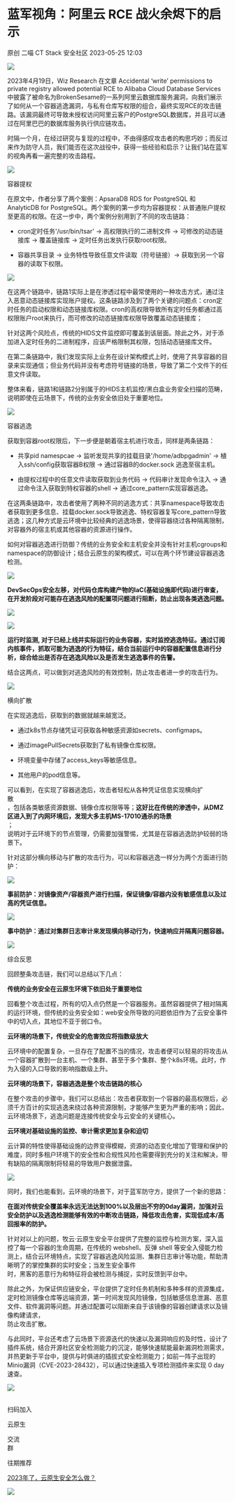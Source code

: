 #  蓝军视角：阿里云 RCE 战火余烬下的启示   
原创 二喵  CT Stack 安全社区   2023-05-25 12:03  
  
![](https://mmbiz.qpic.cn/mmbiz_png/RP8ycTwyatydtUlOzAzF2nUp535jQKqTHy9BkrKUY7oHGxBIPiawiaNooUMq6YicOicmbgFHAlWNTIDA7b4lUt5VxA/640?wx_fmt=png "")  
  
2023年4月19日，Wiz Research 在文章 Accidental ‘write’ permissions to private registry allowed potential RCE to Alibaba Cloud Database Services 中披露了被命名为BrokenSesame的一系列阿里云数据库服务漏洞，向我们展示了如何从一个容器逃逸漏洞，与私有仓库写权限的组合，最终实现RCE的攻击链路。该漏洞最终可导致未授权访问阿里云客户的PostgreSQL数据库，并且可以通过在阿里巴巴的数据库服务执行供应链攻击。  
  
  
时隔一个月，在经过研究与复现的过程中，不由得感叹攻击者的构思巧妙；而反过来作为防守人员，我们能否在这次战役中，获得一些经验和启示？让我们站在蓝军的视角再看一遍完整的攻击路程。  
  
![](https://mmbiz.qpic.cn/mmbiz_png/C8aRk9KhCd608n0CpNboyPDpLn3algzpO1uGAcUZfBqKC5icwQWkIottKac5nW8bZ0WKRaksbmTrBgdRmcSLpUg/640?wx_fmt=png "")  
  
容器提权  
  
  
  
在原文中，作者分享了两个案例：ApsaraDB RDS for PostgreSQL 和 AnalyticDB for PostgreSQL。两个案例的第一步均为容器提权：从普通账户提权至更高的权限。在这一步中，两个案例分别用到了不同的攻击链路：  
- cron定时任务'/usr/bin/tsar' -> 高权限执行的二进制文件 -> 可修改的动态链接库 -> 覆盖链接库 -> 定时任务出发执行获取root权限。  
  
- 容器共享目录 -> 业务特性导致任意文件读取（符号链接）-> 获取到另一个容器的读取下权限。  
  
![](https://mmbiz.qpic.cn/mmbiz_png/xLk5PwibzMpS1WJ7seqYaJuRuPuIYXicCGbQpFGdF0kA4icYCuc01fHf2fhP5iawB8um1vqAIict5DgRel7HVxs0tlQ/640?wx_fmt=png "")  
  
在这两个链路中，链路1实际上是在渗透过程中最常使用的一种攻击方式，通过注入恶意动态链接库实现账户提权。这条链路涉及到了两个关键的问题点：cron定时任务的启动权限和动态链接库权限。cron的高权限导致所有定时任务都通过高权限账户root来执行，而可修改的动态链接库权限导致覆盖动态链接库；  
  
  
  
针对这两个风险点，传统的HIDS文件监控即可覆盖到该层面。除此之外，对于添加进入定时任务的二进制程序，应该严格限制其权限，包括动态链接库文件。  
  
在第二条链路中，我们发现实际上业务在设计架构模式上时，使用了共享容器的目录来实现通信；但业务代码并没有考虑符号链接的场景，导致了第二个文件下的任意文件读取。  
  
整体来看，链路1和链路2分别属于的HIDS主机监控/黑白盒业务安全扫描的范畴，说明即使在云场景下，传统的业务安全依旧处于重要地位。  
  
![](https://mmbiz.qpic.cn/mmbiz_png/C8aRk9KhCd608n0CpNboyPDpLn3algzpO1uGAcUZfBqKC5icwQWkIottKac5nW8bZ0WKRaksbmTrBgdRmcSLpUg/640?wx_fmt=png "")  
  
容器逃逸  
  
  
获取到容器root权限后，下一步便是朝着宿主机进行攻击，同样是两条链路：  
- 共享pid namespcae -> 监听发现共享的挂载目录'/home/adbpgadmin' -> 植入ssh/config获取容器B权限 -> 通过容器B的docker.sock 逃逸至宿主机。  
  
- 由提权过程中的任意文件读取获取到业务代码 -> 代码审计发现命令注入 -> 通过命令注入获取到特权容器的shell -> 通过core_pattern实现容器逃逸。  
  
在这两条链路中，攻击者使用了两种不同的逃逸方式：共享namespace导致攻击者获取到更多信息、挂载docker.sock导致逃逸、特权容器复写core_pattern导致逃逸；这几种方式是云环境中比较经典的逃逸场景，使得容器绕过各种隔离限制，对容器外的宿主机或其他容器的资源进行操作。  
  
如何对容器逃逸进行防御？传统的业务安全和主机安全并没有针对主机cgroups和namespace的防御设计；结合云原生的架构模式，可以在两个环节建设容器逃逸检测。  
  
![](https://mmbiz.qpic.cn/mmbiz_png/xLk5PwibzMpS1WJ7seqYaJuRuPuIYXicCGEsay2k7BQYQU7HE4ZqJ9GzhJM29qdfaciaArwnvKwfkLqp6Bz2nTDeQ/640?wx_fmt=png "")  
  
**DevSecOps安全左移，对代码仓库构建产物的IaC(基础设施即代码)进行审查，在开发阶段对可能存在逃逸风险的配置项问题进行阻断，防止出现各类逃逸问题。**  
  
  
![](https://mmbiz.qpic.cn/mmbiz_png/xLk5PwibzMpS1WJ7seqYaJuRuPuIYXicCGIqU1hV7m6EIP14t2UNEUpGFeaVn2QdeerT1CARBsiaeiaQXdicSSE8KFw/640?wx_fmt=png "")  
  
![](https://mmbiz.qpic.cn/mmbiz_png/xLk5PwibzMpS1WJ7seqYaJuRuPuIYXicCGuqjwTsafAibvqsGVTPCP765OLbwLnkvBibZiaYlXKJAicBVicEribuZCVlsQ/640?wx_fmt=png "")  
  
**运行时监测, 对于已经上线并实际运行的业务容器，实时监控逃逸特征。通过订阅内核事件，抓取可能为逃逸的行为特征，结合当前运行中的容器配置信息进行分析，综合给出是否存在逃逸风险以及是否发生逃逸事件的告警。**  
  
  
  
结合这两点，可以做到对逃逸风险的有效控制，防止攻击者进一步的攻击行为。  
  
  
![](https://mmbiz.qpic.cn/mmbiz_png/C8aRk9KhCd608n0CpNboyPDpLn3algzpO1uGAcUZfBqKC5icwQWkIottKac5nW8bZ0WKRaksbmTrBgdRmcSLpUg/640?wx_fmt=png "")  
  
横向扩散  
  
  
  
在实现逃逸后，获取到的数据就越来越宽泛。  
- 通过k8s节点存储凭证可获取各种敏感资源如secrets、configmaps。  
  
- 通过imagePullSecrets获取到了私有镜像仓库权限。  
  
- 环境变量中存储了access_keys等敏感信息。  
  
- 其他用户的pod信息等。  
  
可以看到，在实现了容器逃逸后，攻击者轻松从各种凭证信息实现横向扩  
散  
，包括各类敏感资源数据、镜像仓库权限等等；**这好比在传统的渗透中，从DMZ区进入到了内网环境后，发现大多主机MS-17010通杀的场景**  
；  
说明对于云环境下的节点管理，仍需要加强警惕，尤其是在容器逃逸防护较弱的场景下。  
  
针对这部分横向移动与扩散的攻击行为，可以和容器逃逸一样分为两个方面进行防护：  
  
![](https://mmbiz.qpic.cn/mmbiz_png/xLk5PwibzMpS1WJ7seqYaJuRuPuIYXicCGFgzBh9NweN9fl4xJf70BWO8nicyqkUptC6mcb5nick555VPPjDsaeTdw/640?wx_fmt=png "")  
  
**事前防护：对镜像资产/容器资产进行扫描，保证镜像/容器内没有敏感信息以及过高的凭证信息。**  
  
  
![](https://mmbiz.qpic.cn/mmbiz_png/xLk5PwibzMpS1WJ7seqYaJuRuPuIYXicCGaicSBqss61lIf3ibFv3KP3RKlPB0svibpOlror0kGn9efiaZuyhpV7hpEA/640?wx_fmt=png "")  
  
**事中防护：通过对集群日志审计来发现横向移动行为，快速响应并隔离问题容器。**  
  
  
  
![](https://mmbiz.qpic.cn/mmbiz_png/C8aRk9KhCd608n0CpNboyPDpLn3algzpO1uGAcUZfBqKC5icwQWkIottKac5nW8bZ0WKRaksbmTrBgdRmcSLpUg/640?wx_fmt=png "")  
  
综合反思  
  
  
  
回顾整条攻击链，我们可以总结以下几点：  
  
**传统的业务安全在云原生环境下依旧处于重要地位**  
  
回看整个攻击过程，所有的切入点仍然是一个容器服务。虽然容器提供了相对隔离的运行环境，但传统的业务安全如：web安全所导致的问题依旧作为了云安全事件中的切入点，其地位不亚于弱口令。  
  
**云环境的场景下，传统安全的危害效应将指数级放大**  
  
云环境中的配置复杂，一旦存在了配置不当的情况，攻击者便可以轻易的将攻击从一个容器扩散到一台主机、一个集群、甚至于多个集群、整个k8s环境。此时，作为入侵的入口导致的影响指数级上升。  
  
**云环境的场景下，容器逃逸是整个攻击链路的核心**  
  
在整个攻击的步骤中，我们可以总结出：攻击者获取到一个容器的最高权限后，必须千方百计的实现逃逸来绕过各种资源限制，才能够产生更为严重的影响；因此，云环境场景下，逃逸问题是连接传统安全与云安全的关键核心。  
  
**云环境对基础设施的监控、审计需求更加复杂和迫切**  
  
云计算的特性使得基础设施的边界变得模糊，资源的动态变化增加了管理和保护的难度，同时多租户环境下的安全性和合规性风险也需要得到充分的关注和解决，带有缺陷的隔离限制将轻易的导致用户数据泄露。  
  
  
![](https://mmbiz.qpic.cn/mmbiz_png/0qr3fJgicYd4swibGXKJxGI1tcp5XstvSaGVQcxjRCzjMmibqqeThtB2hGhsNoKia2aiamiaKjfVTxJUXSvwPX06iaYnA/640?wx_fmt=png "")  
  
  
同时，我们也能看到，云环境的场景下，对于蓝军防守方，提供了一个新的思路：  
  
**在面对传统安全覆盖率永远无法达到100%以及层出不穷的0day漏洞，加强对云安全防护以及逃逸检测能够有效的中断攻击链路，降低攻击危害，实现低成本/高回报率的防护。**  
  
  
  
针对对以上的问题，牧云·云原生安全平台提供了完整的监控与检测方案，深入监控了每一个容器的生命周期，在传统的 webshell、反弹 shell 等安全入侵能力检测上，结合云环境特点，实现了容器逃逸风险监测、集群日志审计等功能，帮助清晰明了的掌控集群的实时安全；当发生安全事件  
时，黑客的恶意行为和特征将会被检测与捕捉，实时反馈到平台中。  
  
除此之外，为保证供应链安全，平台提供了定时任务机制和多种多样的资源集成，定时检测镜像仓库等远端资源，第一时间发现风险镜像，包括敏感信息泄漏、恶意文件、软件漏洞等问题。并通过配置可以阻断来自于该镜像的容器创建请求以及镜像构建请求，  
防止攻击扩散。  
  
与此同时，平台还考虑了云场景下资源迭代的快速以及漏洞响应的及时性，设计了插件系统，结合开源社区安全检测能力的沉淀，能够快速赋能最新漏洞检测需求，并热更新于平台中，提供与时俱进的插拔式安全检测能力；如前一阵子出现的Minio漏洞（CVE-2023-28432），可以通过快速插入专项检测插件来实现 0 day 速查。  
  
  
![](https://mmbiz.qpic.cn/mmbiz_png/1HSdSibDdRfsvdyHKLHO7LDdXT9AUPYKrj0uTy8TLeh0JL6gPD3OohQYAL0zLluWWNGNFdUKiac28B4CZSEBuRDw/640?wx_fmt=png "")  
   
  
扫码加入  
  
云原生  
  
交流  
群  
  
  
  
往期推荐  
  
  
[2023年了，云原生安全怎么做？](http://mp.weixin.qq.com/s?__biz=MzIzOTE1ODczMg==&mid=2247496527&idx=1&sn=c62fd08fdbdfde4afe24c4c609eef16e&chksm=e92ce7ecde5b6efa9be6c13c430704a86d117b7406ec8998ed066620a6050577b60c2ab43f8d&scene=21#wechat_redirect)  
  
  
  
![](https://mmbiz.qpic.cn/mmbiz_png/Fuleibl6qMuryEzQ371KOmKQfy2K725ibpxib0BejDktbL3hYAPQTjcn4MzHhT0Gc2zKRIpNgMnsxRs7PmicsicK8rg/640?wx_fmt=png "")  
  
